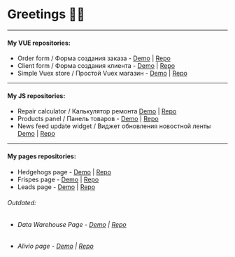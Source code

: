 # Greetings 🧙‍♂️

------------


#### My VUE repositories:


 - Order form / Форма создания заказа - [Demo](https://potatbut.github.io/order-form/#/ "demo")  |  [Repo](https://github.com/potatbut/order-form "Repo") 
 - Client form / Форма создания клиента -  [Demo](https://potatbut.github.io/client-form/)  | [Repo](https://github.com/potatbut/client-form "Repo")  
 - Simple Vuex store / Простой Vuex магазин - [Demo](https://potatbut.github.io/vuexed/#/ "Demo") | [Repo](https://github.com/potatbut/vuexed "Repo") 


------------

#### My JS repositories:
- Repair calculator / Калькулятор ремонта [Demo](https://potatbut.github.io/repair-calculator/dist/ "") | [Repo](https://github.com/potatbut/repair-calculator "")
- Products panel / Панель товаров - [Demo](https://potatbut.github.io/products-panel/ "Products panel / Панель товаров") | [Repo](https://github.com/potatbut/products-panel " Products panel / Панель товаров")
- News feed update widget  / Виджет обновления новостной ленты [Demo](https://potatbut.github.io/update-widget/dist/ "") | [Repo](https://github.com/potatbut/update-widget "")
------------

#### My pages repositories:
- Hedgehogs page - [Demo](https://cutt.ly/Rcan0au "Hedgehogs") | [Repo](https://github.com/potatbut/hedgehod-landing "Hedgehogs")
- Frispes page - [Demo](https://vamkavo.000webhostapp.com/ "Frispes") | [Repo](https://github.com/potatbut/Frispes-page "Frispes")
- Leads page - [Demo](https://potatbut.github.io/leads-page/dist/ "Leads") | [Repo](https://github.com/potatbut/leads-page "Leads")

###### Outdated:
- ###### Data Warehouse Page - [Demo](https://potatbut.github.io/march/dist/index.html "Data Warehouse Page") | [Repo](https://github.com/potatbut/march "Data Warehouse Page")
- ###### Alivio page - [Demo](https://potatbut.github.io/alivio/dist/ "Alivio page") | [Repo](https://github.com/potatbut/alivio "Alivio page")

